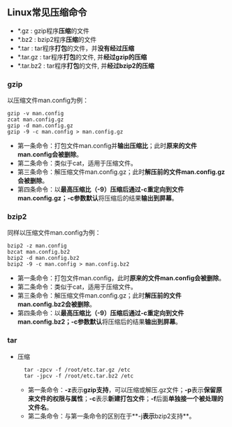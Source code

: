 ## Linux常见压缩命令
- \*.gz : gzip程序**压缩**的文件
- \*.bz2 : bzip2程序**压缩**的文件
- \*.tar : tar程序**打包**的文件，并**没有经过压缩**
- \*.tar.gz : tar程序**打包**的文件, 并**经过gzip的压缩**
- \*.tar.bz2 : tar程序**打包**的文件, 并**经过bzip2的压缩**

### gzip
以压缩文件man.config为例：

	gzip -v man.config 
	zcat man.config.gz
	gzip -d man.config.gz
	gzip -9 -c man.config > man.config.gz
- 第一条命令：打包文件man.config并**输出压缩比**；此时**原来的文件man.config会被删除**。
- 第二条命令：类似于cat，适用于压缩文件。
- 第三条命令：解压缩文件man.config.gz；此时**解压前的文件man.config.gz会被删除**。
- 第四条命令：以**最高压缩比（-9）**压缩后通过-c重定向到文件man.config.gz；-c参数**默认**将压缩后的结果**输出到屏幕**。

### bzip2
同样以压缩文件man.config为例：

	bzip2 -z man.config
	bzcat man.config.bz2
	bzip2 -d man.config.bz2 
	bzip2 -9 -c man.config > man.config.bz2
 - 第一条命令：打包文件man.config，此时**原来的文件man.config会被删除**。
- 第二条命令：类似于cat，适用于压缩文件。
- 第三条命令：解压缩文件man.config.gz；此时**解压前的文件man.config.bz2会被删除**。
- 第四条命令：以**最高压缩比（-9）**压缩后通过-c重定向到文件man.config.bz2；-c参数**默认**将压缩后的结果**输出到屏幕**。

### tar
- 压缩

		tar -zpcv -f /root/etc.tar.gz /etc
		tar -jpcv -f /root/etc.tar.bz2 /etc
	- 第一条命令：**-z**表示**gzip支持**，可以压缩或解压.gz文件；**-p**表示**保留原来文件的权限与属性**；**-c**表示**新建打包文件**；**-f**后面**单独接一个被处理的文件名**。
	- 第二条命令：与第一条命令的区别在于**-j**表示**bzip2支持**。

